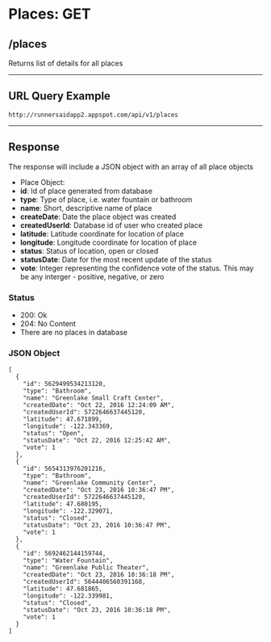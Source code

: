 # Places: GET

## /places

Returns list of details for all places

---

## URL Query Example

```
http://runnersaidapp2.appspot.com/api/v1/places
```

---

## Response

The response will include a JSON object with an array of all place objects

- Place Object:
 - **id**: Id of place generated from database
 - **type**: Type of place, i.e. water fountain or bathroom
 - **name**: Short, descriptive name of place
 - **createDate**: Date the place object was created
 - **createdUserId**: Database id of user who created place
 - **latitude**: Latitude coordinate for location of place
 - **longitude**: Longitude coordinate for location of place
 - **status**: Status of location, open or closed
 - **statusDate**: Date for the most recent update of the status
 - **vote**: Integer representing the confidence vote of the status. This may be any interger - positive, negative, or zero

### Status
- 200: Ok
- 204: No Content
 - There are no places in database

### JSON Object

```
[
  {
    "id": 5629499534213120,
    "type": "Bathroom",
    "name": "Greenlake Small Craft Center",
    "createdDate": "Oct 22, 2016 12:24:09 AM",
    "createdUserId": 5722646637445120,
    "latitude": 47.671899,
    "longitude": -122.343369,
    "status": "Open",
    "statusDate": "Oct 22, 2016 12:25:42 AM",
    "vote": 1
  },
  {
    "id": 5654313976201216,
    "type": "Bathroom",
    "name": "Greenlake Community Center",
    "createdDate": "Oct 23, 2016 10:36:47 PM",
    "createdUserId": 5722646637445120,
    "latitude": 47.680195,
    "longitude": -122.329071,
    "status": "Closed",
    "statusDate": "Oct 23, 2016 10:36:47 PM",
    "vote": 1
  },
  {
    "id": 5692462144159744,
    "type": "Water Fountain",
    "name": "Greenlake Public Theater",
    "createdDate": "Oct 23, 2016 10:36:18 PM",
    "createdUserId": 5644406560391168,
    "latitude": 47.681865,
    "longitude": -122.339981,
    "status": "Closed",
    "statusDate": "Oct 23, 2016 10:36:18 PM",
    "vote": 1
  }
]
```